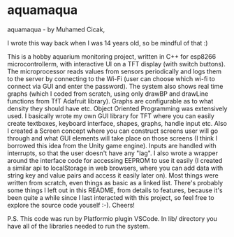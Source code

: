 # aquamaqua
aquamaqua - by Muhamed Cicak,

I wrote this way back when I was 14 years old, so be mindful of that :)

This is a hobby aquarium monitoring project, written in C++ for esp8266
microcontrollerm, with interactive UI on a TFT display
(with switch buttons). The microprocessor reads values from sensors
periodically and logs them to the server by connecting to the Wi-Fi (user
can choose which wi-fi to connect via GUI and enter the password). The
system also shows real time graphs (which I coded from scratch, using only
drawBP and drawLine functions from TfT Adafruit library). Graphs are
configurable as to what density they should have etc. Object Oriented
Programming was extensively used. I basically wrote my own GUI library for
TFT where you can easily create textboxes, keyboard interface, shapes,
graphs, handle input etc. Also I created a Screen concept where you can
construct screens user will go through and what GUI elements will take place
on those screens (I think I borrowed this idea from the Unity game
engine). Inputs are handled with interrupts, so that the user doesn't have
any "lag". I also wrote a wrapper around the interface code
for accessing EEPROM to use it easily (I created a similar api to
localStorage in web browsers, where you can add data with string key and
value pairs and access it easily later on). Most things were written from
scratch, even things as basic as a linked list. There's probably some things
I left out in this README, from details to features, because it's been quite
a while since I last interacted with this project, so feel free to explore
the source code youself :-). Cheers!

P.S. This code was run by Platformio plugin VSCode. In lib/ directory you
have all of the libraries needed to run the system.
